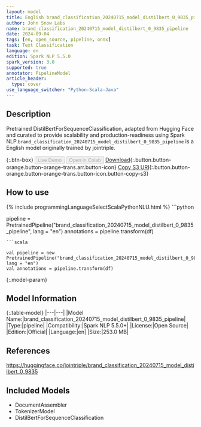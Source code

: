 ```yaml
---
layout: model
title: English brand_classification_20240715_model_distilbert_0_9835_pipeline pipeline DistilBertForSequenceClassification from jointriple
author: John Snow Labs
name: brand_classification_20240715_model_distilbert_0_9835_pipeline
date: 2024-09-04
tags: [en, open_source, pipeline, onnx]
task: Text Classification
language: en
edition: Spark NLP 5.5.0
spark_version: 3.0
supported: true
annotator: PipelineModel
article_header:
  type: cover
use_language_switcher: "Python-Scala-Java"
---
```


## Description

Pretrained DistilBertForSequenceClassification, adapted from Hugging Face and curated to provide scalability and production-readiness using Spark NLP.`brand_classification_20240715_model_distilbert_0_9835_pipeline` is a English model originally trained by jointriple.

{:.btn-box}
<button class="button button-orange" disabled>Live Demo</button>
<button class="button button-orange" disabled>Open in Colab</button>
[Download](https://s3.amazonaws.com/auxdata.johnsnowlabs.com/public/models/brand_classification_20240715_model_distilbert_0_9835_pipeline_en_5.5.0_3.0_1725489972469.zip){:.button.button-orange.button-orange-trans.arr.button-icon}
[Copy S3 URI](s3://auxdata.johnsnowlabs.com/public/models/brand_classification_20240715_model_distilbert_0_9835_pipeline_en_5.5.0_3.0_1725489972469.zip){:.button.button-orange.button-orange-trans.button-icon.button-copy-s3}

## How to use



<div class="tabs-box" markdown="1">
{% include programmingLanguageSelectScalaPythonNLU.html %}
```python

pipeline = PretrainedPipeline("brand_classification_20240715_model_distilbert_0_9835_pipeline", lang = "en")
annotations =  pipeline.transform(df)   

```
```scala

val pipeline = new PretrainedPipeline("brand_classification_20240715_model_distilbert_0_9835_pipeline", lang = "en")
val annotations = pipeline.transform(df)

```
</div>

{:.model-param}
## Model Information

{:.table-model}
|---|---|
|Model Name:|brand_classification_20240715_model_distilbert_0_9835_pipeline|
|Type:|pipeline|
|Compatibility:|Spark NLP 5.5.0+|
|License:|Open Source|
|Edition:|Official|
|Language:|en|
|Size:|253.0 MB|

## References

https://huggingface.co/jointriple/brand_classification_20240715_model_distilbert_0_9835

## Included Models

- DocumentAssembler
- TokenizerModel
- DistilBertForSequenceClassification